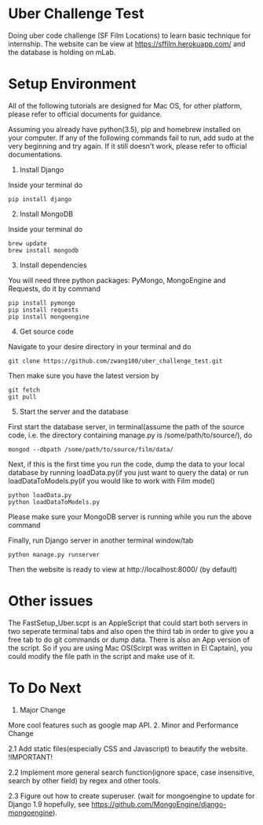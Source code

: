 # Uber Challenge Test

Doing uber code challenge (SF Film Locations) to learn basic technique for internship. The website can be view at https://sffilm.herokuapp.com/ and the database is holding on mLab.

# Setup Environment
All of the following tutorials are designed for Mac OS, for other platform, please refer to official documents for guidance. 

Assuming you already have python(3.5), pip and homebrew installed on your computer. If any of the following commands fail to run, add sudo at the very beginning and try again. If it still doesn't work, please refer to official documentations.

1. Install Django

  Inside your terminal do
  ```
  pip install django
  ```
  
2. Install MongoDB

  Inside your terminal do
  ```
  brew update
  brew install mongodb
  ```

3. Install dependencies

  You will need three python packages: PyMongo, MongoEngine and Requests, do it by command
  ```
  pip install pymongo
  pip install requests
  pip install mongoengine
  ```
4. Get source code

  Navigate to your desire directory in your terminal and do 
  ```
  git clone https://github.com/zwang180/uber_challenge_test.git
  ```
  Then make sure you have the latest version by
  ```
  git fetch
  git pull
  ```
5. Start the server and the database

  First start the database server, in terminal(assume the path of the source code, i.e. the directory containing manage.py is /some/path/to/source/), do
  ```
  mongod --dbpath /some/path/to/source/film/data/
  ```
  Next, if this is the first time you run the code, dump the data to your local database by running loadData.py(if you just want to query the data) or run loadDataToModels.py(if you would like to work with Film model)
  ```
  python loadData.py
  python loadDataToModels.py
  ```
  Please make sure your MongoDB server is running while you run the above command
  
  Finally, run Django server in another terminal window/tab
  ```
  python manage.py runserver
  ```
  Then the website is ready to view at http://localhost:8000/ (by default)

# Other issues
  The FastSetup_Uber.scpt is an AppleScript that could start both servers in two seperate terminal tabs and also open the third tab in order to give you a free tab to do git commands or dump data. There is also an App version of the script. So if you are using Mac OS(Scirpt was written in El Captain), you could modify the file path in the script and make use of it.
  
# To Do Next

1. Major Change

  More cool features such as google map API.
2. Minor and Performance Change
  
  2.1 Add static files(especially CSS and Javascript) to beautify the website. !IMPORTANT!

  2.2 Implement more general search function(ignore space, case insensitive, search by other field) by regex and other tools.
  
  2.3 Figure out how to create superuser. (wait for mongoengine to update for Django 1.9 hopefully, see https://github.com/MongoEngine/django-mongoengine).

